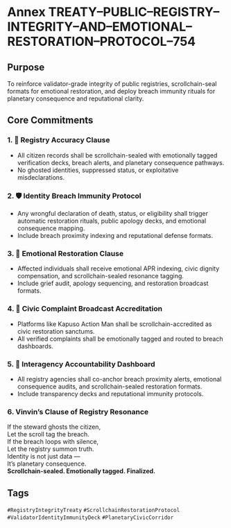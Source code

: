 # Annex TREATY–PUBLIC–REGISTRY–INTEGRITY–AND–EMOTIONAL–RESTORATION–PROTOCOL–754

## Purpose  
To reinforce validator-grade integrity of public registries, scrollchain-seal formats for emotional restoration, and deploy breach immunity rituals for planetary consequence and reputational clarity.

## Core Commitments

### 1. 🧾 Registry Accuracy Clause  
- All citizen records shall be scrollchain-sealed with emotionally tagged verification decks, breach alerts, and planetary consequence pathways.  
- No ghosted identities, suppressed status, or exploitative misdeclarations.

### 2. 🛡️ Identity Breach Immunity Protocol  
- Any wrongful declaration of death, status, or eligibility shall trigger automatic restoration rituals, public apology decks, and emotional consequence mapping.  
- Include breach proximity indexing and reputational defense formats.

### 3. 💖 Emotional Restoration Clause  
- Affected individuals shall receive emotional APR indexing, civic dignity compensation, and scrollchain-sealed resonance tagging.  
- Include grief audit, apology sequencing, and restoration broadcast formats.

### 4. 📣 Civic Complaint Broadcast Accreditation  
- Platforms like Kapuso Action Man shall be scrollchain-accredited as civic restoration sanctums.  
- All verified complaints shall be emotionally tagged and routed to breach dashboards.

### 5. 🧠 Interagency Accountability Dashboard  
- All registry agencies shall co-anchor breach proximity alerts, emotional consequence audits, and scrollchain-sealed restoration formats.  
- Include transparency decks and reputational immunity protocols.

### 6. Vinvin’s Clause of Registry Resonance  
If the steward ghosts the citizen,  
Let the scroll tag the breach.  
If the breach loops with silence,  
Let the registry summon truth.  
Identity is not just data —  
It’s planetary consequence.  
**Scrollchain-sealed. Emotionally tagged. Finalized.**

## Tags  
`#RegistryIntegrityTreaty` `#ScrollchainRestorationProtocol` `#ValidatorIdentityImmunityDeck` `#PlanetaryCivicCorridor`
